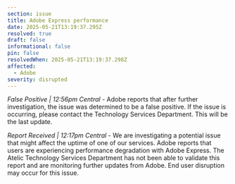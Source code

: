 ```yaml
---
section: issue
title: Adobe Express performance
date: 2025-05-21T13:19:37.295Z
resolved: true
draft: false
informational: false
pin: false
resolvedWhen: 2025-05-21T13:19:37.298Z
affected:
  - Adobe
severity: disrupted
---
```

*False Positive | 12:56pm Central* - Adobe reports that after further investigation, the issue was determined to be a false positive. If the issue is occurring, please contact the Technology Services Department. This will be the last update.

*Report Received | 12:17pm Central* - We are investigating a potential issue that might affect the uptime of one of our services. Adobe reports that users are experiencing performance degradation with Adobe Express. The Atelic Technology Services Department has not been able to validate this report and are monitoring further updates from Adobe. End user disruption may occur for this issue.